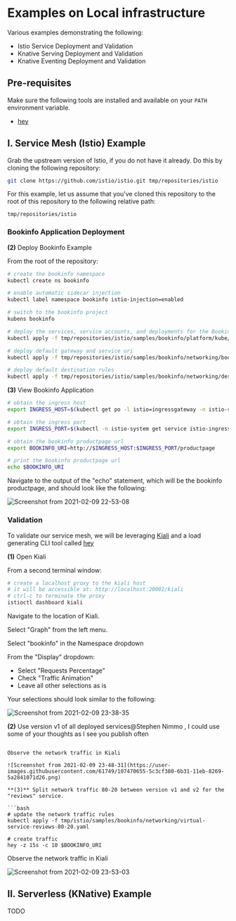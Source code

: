 # Examples on Local infrastructure

Various examples demonstrating the following: 

- Istio Service Deployment and Validation
- Knative Serving Deployment and Validation
- Knative Eventing Deployment and Validation

## Pre-requisites

Make sure the following tools are installed and available on your `PATH` environment variable. 

- [hey](https://github.com/rakyll/hey)

## I. Service Mesh (Istio) Example

Grab the upstream version of Istio, if you do not have it already. Do this by cloning the following repository:

```bash
git clone https://github.com/istio/istio.git tmp/repositories/istio
```

For this example, let us assume that you've cloned this repository to the root of this repository to the following relative path: 

`tmp/repositories/istio`

### Bookinfo Application Deployment

**(2)** Deploy Bookinfo Example

From the root of the repository: 

```bash
# create the bookinfo namespace
kubectl create ns bookinfo

# enable automatic sidecar injection
kubectl label namespace bookinfo istio-injection=enabled

# switch to the bookinfo project
kubens bookinfo

# deploy the services, service accounts, and deployments for the Bookinfo sample.
kubectl apply -f tmp/repositories/istio/samples/bookinfo/platform/kube/bookinfo.yaml

# deploy default gateway and service uri
kubectl apply -f tmp/repositories/istio/samples/bookinfo/networking/bookinfo-gateway.yaml

# deploy default destination rules
kubectl apply -f tmp/repositories/istio/samples/bookinfo/networking/destination-rule-all.yaml
```

**(3)** View Bookinfo Application

```bash
# obtain the ingress host
export INGRESS_HOST=$(kubectl get po -l istio=ingressgateway -n istio-system -o jsonpath='{.items[0].status.hostIP}')

# obtain the ingress port
export INGRESS_PORT=$(kubectl -n istio-system get service istio-ingressgateway -o jsonpath='{.spec.ports[?(@.name=="http2")].nodePort}')

# obtain the bookinfo productpage url
export BOOKINFO_URI=http://$INGRESS_HOST:$INGRESS_PORT/productpage

# print the bookinfo productpage url
echo $BOOKINFO_URI
```

Navigate to the output of the "echo" statement, which will be the bookinfo productpage, and should look like the following: 

![Screenshot from 2021-02-09 22-53-08](https://user-images.githubusercontent.com/61749/107466459-ab7f2600-6b29-11eb-9c3a-ecbc53945d48.png)

### Validation

To validate our service mesh, we will be leveraging [Kiali](https://kiali.io/) and a load generating CLI tool called [hey](https://github.com/rakyll/hey)

**(1)** Open Kiali

From a second terminal window: 

```bash
# create a localhost proxy to the kiali host
# it will be accessible at: http://localhost:20001/kiali
# ctrl-c to terminate the proxy
istioctl dashboard kiali
```

Navigate to the location of Kiali. 

Select "Graph" from the left menu. 

Select "bookinfo" in the Namespace dropdown

From the "Display" dropdown: 
- Select "Requests Percentage"
- Check "Traffic Animation"
- Leave all other selections as is

Your selections should look similar to the following: 

![Screenshot from 2021-02-09 23-38-35](https://user-images.githubusercontent.com/61749/107469778-ff8d0900-6b2f-11eb-829a-bff81cc29079.png)

**(2)** Use version v1 of all deployed services@Stephen Nimmo , I could use some of your thoughts as I see you publish often
```

Observe the network traffic in Kiali

![Screenshot from 2021-02-09 23-48-31](https://user-images.githubusercontent.com/61749/107470655-5c3cf380-6b31-11eb-8269-5a2841071d26.png)

**(3)** Split network traffic 80-20 between version v1 and v2 for the "reviews" service. 

```bash
# update the network traffic rules
kubectl apply -f tmp/istio/samples/bookinfo/networking/virtual-service-reviews-80-20.yaml

# create traffic
hey -z 15s -c 10 $BOOKINFO_URI
```

Observe the network traffic in Kiali

![Screenshot from 2021-02-09 23-53-03](https://user-images.githubusercontent.com/61749/107471003-fa30be00-6b31-11eb-9f8c-331ac0c382ab.png)

## II. Serverless (KNative) Example

TODO